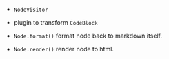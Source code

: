 - `NodeVisitor`

- plugin to transform `CodeBlock`

- `Node.format()` format node back to markdown itself.
- `Node.render()` render node to html.
